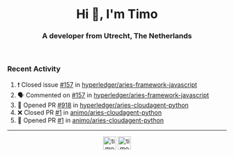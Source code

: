 <h1 align="center">Hi 👋, I'm Timo</h1>
<h3 align="center">A developer from Utrecht, The Netherlands</h3>
<br/>
<!-- https://github.com/rahuldkjain/github-profile-readme-generator --!>

<!--  <p align="left"><img src="https://github-readme-stats.vercel.app/api?username=timoglastra&show_icons=true&count_private=true&" alt="timoglastra" /></p> --!>

<!--
Github language stats
<p align="left"><img src="https://github-readme-stats.vercel.app/api/top-langs/?username=timoglastra&layout=compact" alt="timoglastra" /><p>
-->

<!-- Codestats language stats -->
<!-- <p align="left"><img src="https://codestats-readme.vercel.app/api/top-langs/?username=timoglastra&layout=compact&language_count=12" alt="timoglastra" /><p>    --!>
  
<h3>Recent Activity</h3>

<!--START_SECTION:activity-->
1. ❗️ Closed issue [#157](https://github.com/hyperledger/aries-framework-javascript/issues/157) in [hyperledger/aries-framework-javascript](https://github.com/hyperledger/aries-framework-javascript)
2. 🗣 Commented on [#157](https://github.com/hyperledger/aries-framework-javascript/issues/157) in [hyperledger/aries-framework-javascript](https://github.com/hyperledger/aries-framework-javascript)
3. 💪 Opened PR [#918](https://github.com/hyperledger/aries-cloudagent-python/pull/918) in [hyperledger/aries-cloudagent-python](https://github.com/hyperledger/aries-cloudagent-python)
4. ❌ Closed PR [#1](https://github.com/animo/aries-cloudagent-python/pull/1) in [animo/aries-cloudagent-python](https://github.com/animo/aries-cloudagent-python)
5. 💪 Opened PR [#1](https://github.com/animo/aries-cloudagent-python/pull/1) in [animo/aries-cloudagent-python](https://github.com/animo/aries-cloudagent-python)
<!--END_SECTION:activity-->

---

<p align="center">
<a href="https://twitter.com/timoglastra" target="blank"><img align="center" src="https://cdn.jsdelivr.net/npm/simple-icons@3.0.1/icons/twitter.svg" alt="timoglastra" height="30" width="30" /></a>
<a href="https://linkedin.com/in/timoglastra" target="blank"><img align="center" src="https://cdn.jsdelivr.net/npm/simple-icons@3.0.1/icons/linkedin.svg" alt="timoglastra" height="30" width="30" /></a>
</p>



